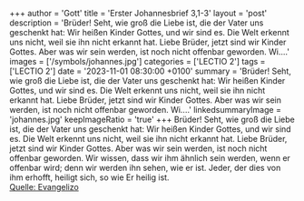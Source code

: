 +++
author = 'Gott'
title = 'Erster Johannesbrief 3,1-3'
layout = 'post'
description = 'Brüder! Seht, wie groß die Liebe ist, die der Vater uns geschenkt hat: Wir heißen Kinder Gottes, und wir sind es. Die Welt erkennt uns nicht, weil sie ihn nicht erkannt hat. Liebe Brüder, jetzt sind wir Kinder Gottes. Aber was wir sein werden, ist noch nicht offenbar geworden. Wi....'
images = ['/symbols/johannes.jpg']
categories = ['LECTIO 2']
tags = ['LECTIO 2']
date = '2023-11-01 08:30:00 +0100'
summary = 'Brüder! Seht, wie groß die Liebe ist, die der Vater uns geschenkt hat: Wir heißen Kinder Gottes, und wir sind es. Die Welt erkennt uns nicht, weil sie ihn nicht erkannt hat. Liebe Brüder, jetzt sind wir Kinder Gottes. Aber was wir sein werden, ist noch nicht offenbar geworden. Wi....'
linkedsummaryImage = 'johannes.jpg'
keepImageRatio = 'true'
+++
Brüder! Seht, wie groß die Liebe ist, die der Vater uns geschenkt hat: Wir heißen Kinder Gottes, und wir sind es. Die Welt erkennt uns nicht, weil sie ihn nicht erkannt hat.
Liebe Brüder, jetzt sind wir Kinder Gottes. Aber was wir sein werden, ist noch nicht offenbar geworden. Wir wissen, dass wir ihm ähnlich sein werden, wenn er offenbar wird; denn wir werden ihn sehen, wie er ist.<!--more-->
Jeder, der dies von ihm erhofft, heiligt sich, so wie Er heilig ist.<br> [Quelle: Evangelizo](https://evangeliumtagfuertag.org/DE/gospel)